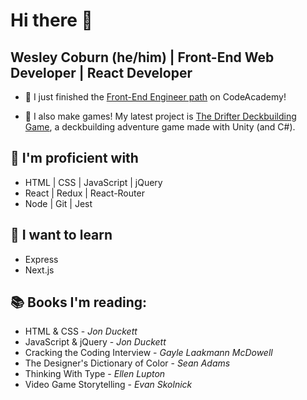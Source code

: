 # Hi there 👋
## Wesley Coburn (he/him) | Front-End Web Developer | React Developer

- 🌱 I just finished the <a href="https://www.codecademy.com/career-journey/front-end-engineer">Front-End Engineer path</a> on CodeAcademy!

- 🔭 I also make games! My latest project is <a href="https://drifterthegame.com">The Drifter Deckbuilding Game</a>, a deckbuilding adventure game made with Unity (and C#).

## 💪 I'm proficient with
- HTML | CSS | JavaScript | jQuery
- React | Redux | React-Router
- Node | Git | Jest

## 🌠 I want to learn
- Express
- Next.js

## 📚 Books I'm reading:
- HTML & CSS - _Jon Duckett_
- JavaScript & jQuery - _Jon Duckett_
- Cracking the Coding Interview - _Gayle Laakmann McDowell_
- The Designer's Dictionary of Color - _Sean Adams_
- Thinking With Type - _Ellen Lupton_
- Video Game Storytelling - _Evan Skolnick_
